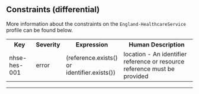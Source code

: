 ## Constraints (differential)

More information about the constraints on the <code>England-HealthcareService</code> profile can be found below.

<table class="assets">
<tr>
<th width="15%">Key</th>
<th width="10%">Severity</th>
<th width="30%">Expression</th>
<th width="45%">Human Description</th>
</tr>
<tr>
<td>nhse-hes-001</td>
<td>error</td>
<td>(reference.exists() or identifier.exists())
</td>
<td>location - An identifier reference or resource reference must be provided</td>
</tr>
</table>

---
